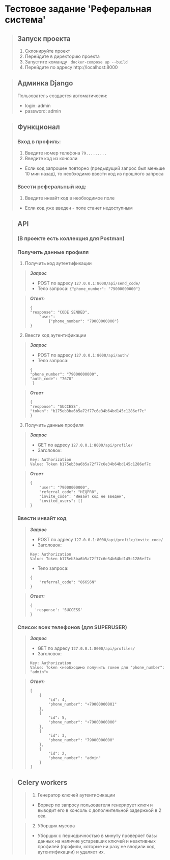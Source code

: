 # Тестовое задание 'Реферальная система' #

> ## Запуск проекта ##
> 1. Склонируйте проект
> 2. Перейдите в директорию проекта
> 3. Запустите команду ``` docker-compose up --build```
> 4. Перейдите по адресу http://localhost:8000

> ## Админка Django ##
> Пользователь создается автоматически:
> - login: admin
> - password: admin

> ## Функционал ##
> ### Вход в профиль: ###
> 1. Введите номер телефона ```79.........```
> 2. Введите код из консоли
> - Если код запрошен повторно (предыдущий запрос был меньше 10 мин назад), то необходимо ввести код из прошлого запроса
> 
> ### Ввести реферальный код: ###
> 1. Введите инвайт код в необходимое поле
> - Если код уже введен - поле станет недоступным

> ## API ##
> ### (В проекте есть коллекция для Postman)  ###
> ### Получить данные профиля  ###
> 1. Получить код аутентификации
> > ***Запрос***
> > - POST по адресу ```127.0.0.1:8000/api/send_code/```
> > - Тело запроса:
> > ```{"phone_number": "79000000000"}```
>
> > ***Ответ:***
> > ```
> > {
> > "response": "CODE SENDED",
> >     "user":
> >         {"phone_number": "79000000000"}
> > }
> > ```
> >
> 2. Ввести код аутентификации
> > ***Запрос***
> > - POST по адресу ```127.0.0.1:8000/api/auth/```
> > - Тело запроса:
> > ```
> > {
> > "phone_number": "79000000000",
> > "auth_code": "7670"
> >  }
> > ```
>
> > ***Ответ***
> > ```
> > {
> > "response": "SUCCESS",
> > "token": "b175eb3ba6b5a72f77c6e34b64bd145c1286ef7c"
> > }
> > ```
> >
> 3. Получить данные профиля
> > ***Запрос***
> > - GET по адресу ```127.0.0.1:8000/api/profile/```
> > - Заголовок:
> > ```
> > Key: Authorization
> > Value: Token b175eb3ba6b5a72f77c6e34b64bd145c1286ef7c
> > ```
>
> > ***Ответ***
> > ```
> > {
> >     "user": "79000000000",
> >     "referral_code": "HEQPR8",
> >     "invite_code": "Инвайт код не введен",
> >     "invited_users": []
> > }
> > ```
> 
> ### Ввести инвайт код  ###
> > ***Запрос***
> > - POST по адресу ```127.0.0.1:8000/api/profile/invite_code/```
> > - Заголовок:
> > ```
> > Key: Authorization
> > Value: Token b175eb3ba6b5a72f77c6e34b64bd145c1286ef7c
> > ```
> > 
> > - Тело запроса:
> > ```
> > {
> >     "referral_code": "866S6N"
> > }
> > ```
>
> > ***Ответ:***
> > ```
> > {
> >   'response': 'SUCCESS'
> > }
> > ```
>
> ### Список всех телефонов (для SUPERUSER)  ###
> > ***Запрос***
> > - GET по адресу ```127.0.0.1:8000/api/profiles/```
> > - Заголовок:
> > ```
> > Key: Authorization
> > Value: Token <необходимо получить токен для "phone_number": "admin">
> > ```
>
> > ***Ответ:***
> > ```
> > [
> >     {
> >         "id": 4,
> >         "phone_number": "+79000000001"
> >     },
> >     {
> >         "id": 5,
> >         "phone_number": "+79000000000"
> >     },
> >     {
> >         "id": 3,
> >         "phone_number": "79000000000"
> >     },
> >     {
> >         "id": 2,
> >         "phone_number": "admin"
> >     }
> > ]
> > ```

> ## Celery workers ##
> > 1. Генератор ключей аутентификации
> > - Воркер по запросу пользователя генерирует ключ и выводит его в консоль с дополнительной задержкой в 2 сек.
>
> > 2. Уборщик мусора
> > - Уборщик с периодичностью в минуту проверяет базы данных на наличие устаревших ключей и неактивных профилей (профили, которые ни разу не вводили код аутентификации) и удаляет их.
